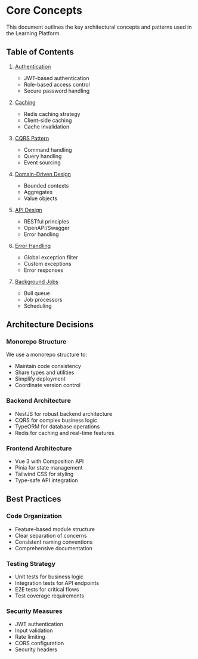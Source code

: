 # Core Concepts

This document outlines the key architectural concepts and patterns used in the Learning Platform.

## Table of Contents

1. [Authentication](01-authentication/README.md)

   - JWT-based authentication
   - Role-based access control
   - Secure password handling

2. [Caching](02-caching/README.md)

   - Redis caching strategy
   - Client-side caching
   - Cache invalidation

3. [CQRS Pattern](03-cqrs/README.md)

   - Command handling
   - Query handling
   - Event sourcing

4. [Domain-Driven Design](04-ddd/README.md)

   - Bounded contexts
   - Aggregates
   - Value objects

5. [API Design](05-api-design/README.md)

   - RESTful principles
   - OpenAPI/Swagger
   - Error handling

6. [Error Handling](06-error-handling/README.md)

   - Global exception filter
   - Custom exceptions
   - Error responses

7. [Background Jobs](07-background-jobs/README.md)
   - Bull queue
   - Job processors
   - Scheduling

## Architecture Decisions

### Monorepo Structure

We use a monorepo structure to:

- Maintain code consistency
- Share types and utilities
- Simplify deployment
- Coordinate version control

### Backend Architecture

- NestJS for robust backend architecture
- CQRS for complex business logic
- TypeORM for database operations
- Redis for caching and real-time features

### Frontend Architecture

- Vue 3 with Composition API
- Pinia for state management
- Tailwind CSS for styling
- Type-safe API integration

## Best Practices

### Code Organization

- Feature-based module structure
- Clear separation of concerns
- Consistent naming conventions
- Comprehensive documentation

### Testing Strategy

- Unit tests for business logic
- Integration tests for API endpoints
- E2E tests for critical flows
- Test coverage requirements

### Security Measures

- JWT authentication
- Input validation
- Rate limiting
- CORS configuration
- Security headers
